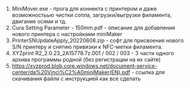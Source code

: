1. MiniMover.exe - прога для коннекта с принтером и даже возможностьью чистки сопла, загрузки/выгрузки филамента, двигание осями и тд.
2. Cura Setting Parameter - 150mm.pdf - описание для добавления нового принтера с настройками miniMaker
3. PrinterSNUpdateApply_20220608.zip - софт для присвоения нового S/N принтеру и снятию привязки к NFC-метки филамента.
4. XYZprint R2_2.0.23_2A15778.7z.001 / 002 / 003 - 3 части одного архива программы родной (без регистрации на их сайте)
5. https://xyzprod.blob.core.windows.net/document-service-center/da%20Vinci%C2%A0miniMaker(EN).pdf - ссылка для скачивания файли с инструкцией как все сделать
